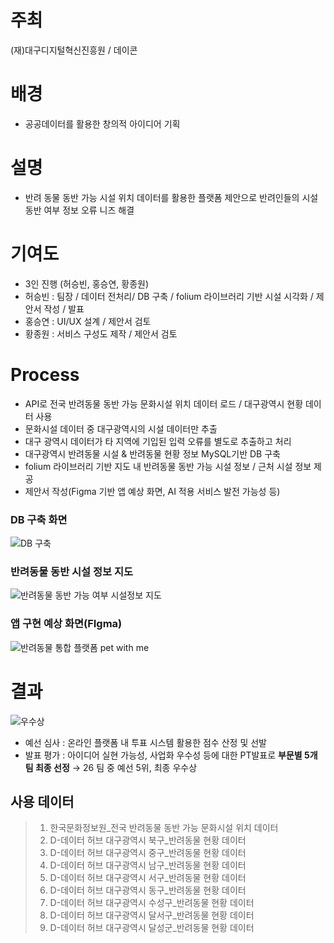 # 주최
(재)대구디지털혁신진흥원 / 데이콘

# 배경
- 공공데이터를 활용한 창의적 아이디어 기획 
  
# 설명
- 반려 동물 동반 가능 시설 위치 데이터를 활용한 플랫폼 제안으로 반려인들의 시설 동반 여부 정보 오류 니즈 해결

# 기여도
- 3인 진행 (허승빈, 홍승연, 황종원)
- 허승빈 : 팀장 / 데이터 전처리/ DB 구축 / folium 라이브러리 기반 시설 시각화  / 제안서 작성 / 발표
- 홍승연 : UI/UX 설계 / 제안서 검토
- 황종원 : 서비스 구성도 제작 / 제안서 검토

# Process
- API로 전국 반려동물 동반 가능 문화시설 위치 데이터 로드 / 대구광역시 현황 데이터 사용
- 문화시설 데이터 중 대구광역시의 시설 데이터만 추출
- 대구 광역시 데이터가 타 지역에 기입된 입력 오류를 별도로 추출하고 처리
- 대구광역시 반려동물 시설 & 반려동물 현황 정보 MySQL기반 DB 구축
- folium 라이브러리 기반 지도 내 반려동물 동반 가능 시설 정보 / 근처 시설 정보 제공
- 제안서 작성(Figma 기반 앱 예상 화면, AI 적용 서비스 발전 가능성 등)

### DB 구축 화면
![DB 구축](https://github.com/user-attachments/assets/8e36a1b2-647c-4390-8b76-1586abe6744f)

### 반려동물 동반 시설 정보 지도
![반려동물 동반 가능 여부 시설정보 지도](https://github.com/user-attachments/assets/27137842-0170-453d-a738-dc1cea58e034)

### 앱 구현 예상 화면(FIgma)
![반려동물 통합 플랫폼 pet with me](https://github.com/user-attachments/assets/2be60747-ab43-4312-bbdf-e491ba3dca9a)


# 결과
![우수상](https://github.com/user-attachments/assets/af70ceb7-0f88-40bd-aa14-d7f4d29bfa24)
- 예선 심사 : 온라인 플랫폼 내 투표 시스템 활용한 점수 산정 및 선발
- 발표 평가 : 아이디어 실현 가능성, 사업화 우수성 등에 대한 PT발표로 **부문별 5개팀 최종 선정**
 →  26 팀 중 예선 5위,  최종 우수상

## 사용 데이터
> 1. 한국문화정보원_전국 반려동물 동반 가능 문화시설 위치 데이터
> 2. D-데이터 허브 대구광역시 북구_반려동물 현황 데이터
> 3. D-데이터 허브 대구광역시 중구_반려동물 현황 데이터
> 4. D-데이터 허브 대구광역시 남구_반려동물 현황 데이터
> 5. D-데이터 허브 대구광역시 서구_반려동물 현황 데이터
> 6. D-데이터 허브 대구광역시 동구_반려동물 현황 데이터
> 7. D-데이터 허브 대구광역시 수성구_반려동물 현황 데이터
> 8. D-데이터 허브 대구광역시 달서구_반려동물 현황 데이터
> 9. D-데이터 허브 대구광역시 달성군_반려동물 현황 데이터
